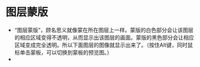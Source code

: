 # 图层蒙版

- “图层蒙版”，顾名思义就像蒙在所在图层上一样。蒙版的白色部分会让该图层的相应区域变得不透明，从而显示出该图层的画面。蒙版的黑色部分会让相应区域变成完全透明。所以下面图层的图像就显示出来了。（按住Alt键，同时鼠标单击蒙板，可以切换到蒙板的预览图。）
- 